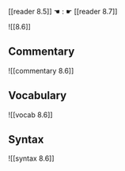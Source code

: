 [[reader 8.5]] ☚ : ☛ [[reader 8.7]]

![[8.6]]

## Commentary

![[commentary 8.6]]

## Vocabulary

![[vocab 8.6]]

## Syntax

![[syntax 8.6]]

